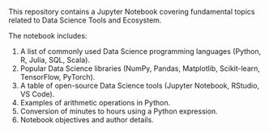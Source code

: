 This repository contains a Jupyter Notebook covering fundamental topics related to Data Science Tools and Ecosystem. 

The notebook includes:
1. A list of commonly used Data Science programming languages (Python, R, Julia, SQL, Scala).
2. Popular Data Science libraries (NumPy, Pandas, Matplotlib, Scikit-learn, TensorFlow, PyTorch).
3. A table of open-source Data Science tools (Jupyter Notebook, RStudio, VS Code).
4. Examples of arithmetic operations in Python.
5. Conversion of minutes to hours using a Python expression.
6. Notebook objectives and author details.
